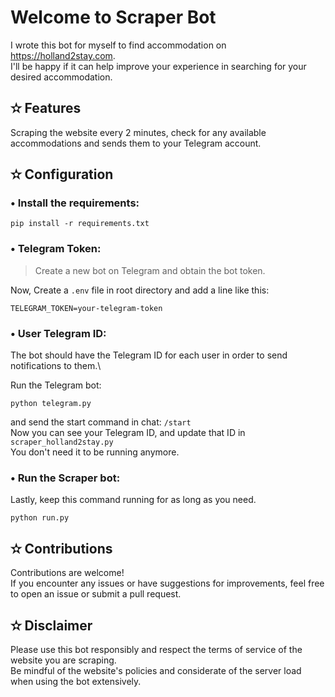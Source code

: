# Welcome to Scraper Bot
I wrote this bot for myself to find accommodation on https://holland2stay.com. \
I'll be happy if it can help improve your experience in searching for your desired accommodation.

## ✫ Features
Scraping the website every 2 minutes, check for any available accommodations and sends them to your Telegram account.

## ✫ Configuration

### • Install the requirements:
```
pip install -r requirements.txt
```

### • Telegram Token:
> Create a new bot on Telegram and obtain the bot token.

Now, Create a ```.env``` file in root directory and add a line like this:
```
TELEGRAM_TOKEN=your-telegram-token
```

### • User Telegram ID:
The bot should have the Telegram ID for each user in order to send notifications to them.\

Run the Telegram bot:
```
python telegram.py
```
and send the start command in chat: ```/start```\
Now you can see your Telegram ID, and update that ID in ```scraper_holland2stay.py```\
You don't need it to be running anymore.

### • Run the Scraper bot:
Lastly, keep this command running for as long as you need.
```
python run.py
```
## ✫ Contributions
Contributions are welcome!\
If you encounter any issues or have suggestions for improvements, feel free to open an issue or submit a pull request.

## ✫ Disclaimer
Please use this bot responsibly and respect the terms of service of the website you are scraping.\
Be mindful of the website's policies and considerate of the server load when using the bot extensively.
